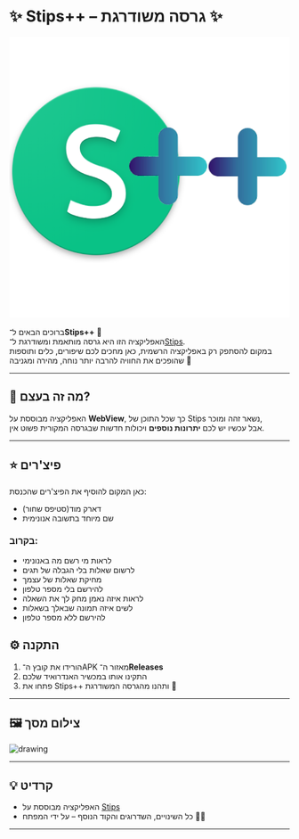 # ✨ Stips++ – גרסה משודרגת ✨



![Stips++ Logo](/photos/stipsPlusPlus.png)



ברוכים הבאים ל־**Stips++** 🎉  
האפליקציה הזו היא גרסה מותאמת ומשודרגת ל־[Stips](https://stips.co.il/).  
במקום להסתפק רק באפליקציה הרשמית, כאן מחכים לכם שיפורים, כלים ותוספות שהופכים את החוויה להרבה יותר נוחה, מהירה ומגניבה 🚀

---

## 📱 מה זה בעצם?
האפליקציה מבוססת על **WebView**, כך שכל התוכן של Stips נשאר זהה ומוכר,  
אבל עכשיו יש לכם **יתרונות נוספים** ויכולות חדשות שבגרסה המקורית פשוט אין.  

---

## ⭐ פיצ'רים
כאן המקום להוסיף את הפיצ'רים שהכנסת:  
- דארק מוד(סטיפס שחור)
- שם מיוחד בתשובה אנונימית  


### בקרוב:

- לראות מי רשם מה באנונימי
- לרשום שאלות בלי הגבלה של תגים
- מחיקת שאלות של עצמך
- להירשם בלי מספר טלפון
- לראות איזה נאמן מחק לך את השאלה
- לשים איזה תמונה שבאלך בשאלות
- להירשם ללא מספר טלפון 


## ⚙️ התקנה
1. הורידו את קובץ ה־APK מאזור ה־**Releases**  
2. התקינו אותו במכשיר האנדרואיד שלכם  
3. פתחו את Stips++ ותהנו מהגרסה המשודרגת 🎊  

---

## 🖼️ צילום מסך
<img src="/photos/screenshot.png" alt="drawing" width="500"/>

---

## 💡 קרדיט
- האפליקציה מבוססת על [Stips](https://stips.co.il/)  
- כל השינויים, השדרוגים והקוד הנוסף – על ידי המפתח 🙋‍♂️  

---
